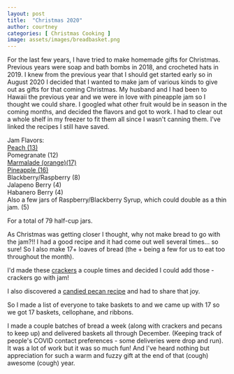 ```yaml
---
layout: post
title:  "Christmas 2020"
author: courtney
categories: [ Christmas Cooking ]
image: assets/images/breadbasket.png
---
```

For the last few years, I have tried to make homemade gifts for Christmas. Previous years were soap and bath bombs in 2018, and crocheted hats in 2019. I knew from the previous year that I should get started early so in August 2020 I decided that I wanted to make jam of various kinds to give out as gifts for that coming Christmas. My husband and I had been to Hawaii the previous year and we were in love with pineapple jam so I thought we could share. I googled what other fruit would be in season in the coming months, and decided the flavors and got to work. I had to clear out a whole shelf in my freezer to fit them all since I wasn't canning them. I've linked the recipes I still have saved.  

Jam Flavors:  
[Peach (13)](https//www.thekitchn.com/how-to-make-freezer-peach-jam-246302)  
Pomegranate (12)  
[Marmalade (orange)(17)](https//www.culinaryhill.com/orange-marmalade-recipe/)  
[Pineapple (16)](https//kitchendreaming.com/pineapple-jam)  
Blackberry/Raspberry (8)  
Jalapeno Berry (4)  
Habanero Berry (4)  
Also a few jars of Raspberry/Blackberry Syrup, which could double as a thin jam. (5)  

For a total of 79 half-cup jars.

As Christmas was getting closer I thought, why not make bread to go with the jam?!! I had a good recipe and it had come out well several times... so sure! So I also make 17+ loaves of bread (the + being a few for us to eat too throughout the month). 

I'd made these [crackers](https//trinesmatblogg.no/recipe/det-aller-beste-knekkebrodet/) a couple times and decided I could add those - crackers go with jam!

I also discovered a [candied pecan recipe](https//joyfoodsunshine.com/cinnamon-sugar-pecans/) and had to share that joy.

So I made a list of everyone to take baskets to and we came up with 17 so we got 17 baskets, cellophane, and ribbons. 

I made a couple batches of bread a week (along with crackers and pecans to keep up) and delivered baskets all through December. (Keeping track of people's COVID contact preferences - some deliveries were drop and run).
It was a lot of work but it was so much fun! And I've heard nothing but appreciation for such a warm and fuzzy gift at the end of that (cough) awesome (cough) year. 

